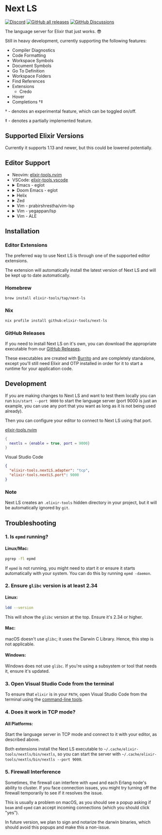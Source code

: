 # Next LS

[![Discord](https://img.shields.io/badge/Discord-5865F3?style=flat&logo=discord&logoColor=white&link=https://discord.gg/nNDMwTJ8)](https://discord.gg/6XdGnxVA2A)
[![GitHub all releases](https://img.shields.io/github/downloads/elixir-tools/next-ls/total?label=GitHub%20Downloads)](https://github.com/elixir-tools/next-ls/releases)
[![GitHub Discussions](https://img.shields.io/github/discussions/elixir-tools/discussions)](https://github.com/orgs/elixir-tools/discussions)

The language server for Elixir that just works. 😎

Still in heavy development, currently supporting the following features:

- Compiler Diagnostics
- Code Formatting
- Workspace Symbols
- Document Symbols
- Go To Definition
- Workspace Folders
- Find References
- Extensions
  - Credo
- Hover
- Completions †‡

† - denotes an experimental feature, which can be toggled on/off.

‡ - denotes a partially implemented feature.

## Supported Elixir Versions

Currently it supports 1.13 and newer, but this could be lowered potentially.

## Editor Support

<ul>
<li>Neovim: <a href="https://github.com/elixir-tools/elixir-tools.nvim">elixir-tools.nvim</a></li>
<li>VSCode: <a href="https://github.com/elixir-tools/elixir-tools.vscode">elixir-tools.vscode</a></li>
<li>
<details>
<summary>Emacs - eglot</summary>

```elisp
(require 'eglot)

(add-to-list 'exec-path "path/to/next-ls/bin/")

(with-eval-after-load 'eglot
  (add-to-list 'eglot-server-programs
               `((elixir-ts-mode heex-ts-mode elixir-mode) .
                 ("next_ls" "--stdio=true"))))

(add-hook 'elixir-mode-hook 'eglot-ensure)
(add-hook 'elixir-ts-mode-hook 'eglot-ensure)
(add-hook 'heex-ts-mode-hook 'eglot-ensure)
```

</details>
</li>
<li>
<details>
<summary>Doom Emacs - eglot</summary>

1. Install `nextls` somewhere on your `PATH`
2. Enable `lsp` with eglot in `$DOOMDIR/init.el`

   ```diff
   - ;; lsp
   + (lsp +eglot)
   ```

2. Enable the Elixir layer with lsp in `$DOOMDIR/init.el`

   ```diff
   - ;; elixir
   + (elixir +lsp)
   ```

2. Configure the eglot client in `$DOOMDIR/config.el`

   ```elisp
   (set-eglot-client! 'elixir-mode '("next_ls" "--stdio"))
   ```

</details>
</li>
<li>
<details>
<summary>Helix</summary>

Add the following config to your `~/.config/helix/languages.toml`.

```toml
[[language]]
name = "elixir"
scope = "source.elixir"
language-server = { command = "path/to/next-ls", args = ["--stdio=true"] }
```

If you are using the latest git version of helix use this:

```toml
[[language]]
name = "elixir"
scope = "source.elixir"
language-servers = ["nextls"]

[language-server.nextls]
command = "path/to/next-ls"
args = ["--stdio=true"]
```

</details>
</li>
<li>
<details>
<summary>Zed</summary>

[Zed](https://zed.dev)

Add the following settings (tested with [Zed Preview v0.106.2](https://zed.dev/releases/preview)):

```json
{
  "elixir": {
    "lsp": "next_ls"
  }
}
```

If you would like to set initialization options, for example to enable an experimental feature, you can add the following to your settings.json file.

Note the different between snake case and kebab case between the third and sixth lines.

```json
{
  "elixir": {
    "lsp": "next_ls"
  },
  "lsp": {
     "next-ls": {
         "initialization_options": {
             "experimental": {
               "completions": {
                 "enable": true
               }
             }
         }
     }
  }
}
```


</details>
</li>
<li>
<details>
<summary>Vim - prabirshrestha/vim-lsp</summary>

[vim-lsp](https://github.com/prabirshrestha/vim-lsp)

Install Next LS somewhere on your PATH, or instead use an absolute path to the Next LS executable.

```vim
if executable('next_ls')
    au User lsp_setup call lsp#register_server({
        \ 'name': 'next_ls',
        \ 'cmd': ["next_ls", "--stdio"],
        \ 'root_uri':{server_info->lsp#utils#path_to_uri(
        \	lsp#utils#find_nearest_parent_file_directory(
        \		lsp#utils#get_buffer_path(),
        \		['mix.exs']
        \	))},
        \ 'allowlist': ['elixir'],
        \ })
endif
```

</details>
</li>
<li>
<details>
<summary>Vim - yegappan/lsp</summary>

[yegappan/lsp](https://github.com/yegappan/lsp) - requires Vim 9

Install Next LS somewhere on your PATH, or instead use an absolute path to the Next LS executable.

```vim
let lspServers = [#{
	\	  name: 'next_ls',
	\	  filetype: ['elixir'],
	\	  path: 'next_ls',
	\	  args: ['--stdio'],
  \   rootSearchFiles: ['mix.exs']
	\ }]
autocmd VimEnter * call LspAddServer(lspServers)
```

</details>
</li>
<li>
<details>
<summary>Vim - ALE</summary>

Valid once https://github.com/dense-analysis/ale/pull/4626 is merged.

[ALE](https://github.com/dense-analysis/ale)

Install Next LS somewhere on your PATH, or instead use an absolute path to the Next LS executable.

```vim
let g:ale_elixir_next_ls_executable = 'path/to/nextls' " optional, if you want to change the executable that is used
let g:ale_linters = {'elixir': ['next_ls']}
```

</details>
</li>
</ul>

## Installation

### Editor Extensions

The preferred way to use Next LS is through one of the supported editor extensions.

The extension will automatically install the latest version of Next LS and will be kept up to date automatically.

### Homebrew

```bash
brew install elixir-tools/tap/next-ls
```

### Nix

```bash
nix profile install github:elixir-tools/next-ls
```

### GitHub Releases

If you need to install Next LS on it's own, you can download the appropriate executable from our [GitHub Releases](https://github.com/elixir-tools/next-ls/releases).

These executables are created with [Burrito](https://github.com/burrito-elixir/burrito) and are completely standalone, except you'll still need Elixir and OTP installed in order for it to start a runtime for your application code.

## Development

If you are making changes to Next LS and want to test them locally you can run `bin/start --port 9000` to start the language server (port 9000 is just an example, you can use any port that you want as long as it is not being used already).

Then you can configure your editor to connect to Next LS using that port.

[elixir-tools.nvim](https://github.com/elixir-tools/elixir-tools.nvim)

```lua
{
  nextls = {enable = true, port = 9000}
}
```

Visual Studio Code

```json
{
  "elixir-tools.nextLS.adapter": "tcp",
  "elixir-tools.nextLS.port": 9000
}
```

### Note

Next LS creates an `.elixir-tools` hidden directory in your project, but it will be automatically ignored by `git`.

## Troubleshooting

### 1. Is `epmd` running?

#### Linux/Mac:

```bash
pgrep -fl epmd
```

If `epmd` is not running, you might need to start it or ensure it starts automatically with your system. You can do this by running `epmd -daemon`.


### 2. Ensure `glibc` version is at least 2.34

#### Linux:

```bash
ldd --version
```

This will show the `glibc` version at the top. Ensure it's 2.34 or higher.

#### Mac:

macOS doesn't use `glibc`; it uses the Darwin C Library. Hence, this step is not applicable.

#### Windows:

Windows does not use `glibc`. If you're using a subsystem or tool that needs it, ensure it's updated.


### 3. Open Visual Studio Code from the terminal

To ensure that `elixir` is in your `PATH`, open Visual Studio Code from the terminal using the [command-line tools](https://code.visualstudio.com/docs/editor/command-line#_launching-from-command-line).


### 4. Does it work in TCP mode?

#### All Platforms:

Start the language server in TCP mode and connect to it with your editor, as described above.

Both extensions install the Next LS executable to `~/.cache/elixir-tools/nextls/bin/nextls`, so you can start the server with `~/.cache/elixir-tools/nextls/bin/nextls --port 9000`.


### 5. Firewall Interference

Sometimes, the firewall can interfere with `epmd` and each Erlang node's ability to cluster. If you face connection issues, you might try turning off the firewall temporarily to see if it resolves the issue.

This is usually a problem on macOS, as you should see a popup asking if `beam` and `epmd` can accept incoming connections (which you should click "yes").

In future version, we plan to sign and notarize the darwin binaries, which should avoid this popups and make this a non-issue.
